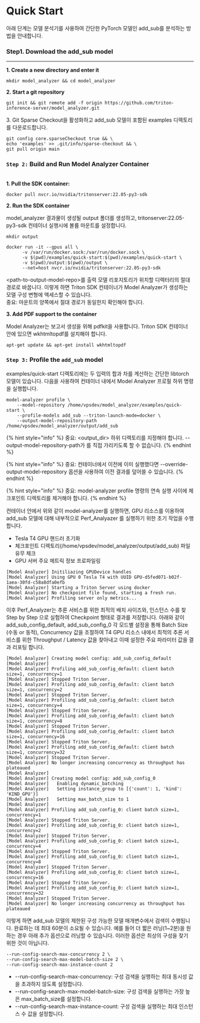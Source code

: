 # Quick Start

아래 단계는 모델 분석기를 사용하여 간단한 PyTorch 모델인 add\_sub를 분석하는 방법을 안내합니다.

### Step1. Download the add\_sub model

****

**1. Create a new directory and enter it**

```
mkdir model_analyzer && cd model_analyzer
```

**2. Start a git repository**

```
git init && git remote add -f origin https://github.com/triton-inference-server/model_analyzer.git
```

3\. Git Sparse Checkout을 활성화하고 add\_sub 모델이 포함된 examples 디렉토리를 다운로드합니다.

```
git config core.sparseCheckout true && \
echo 'examples' >> .git/info/sparse-checkout && \
git pull origin main
```

### `Step 2:` Build and Run Model Analyzer Container

\
**1. Pull the SDK container:**

```
docker pull nvcr.io/nvidia/tritonserver:22.05-py3-sdk
```

**2. Run the SDK container**

model\_analyzer 결과물이 생성될 output 폴더를 생성하고, tritonserver:22.05-py3-sdk 컨테이너 실행시에 볼륨 마운트를 설정합니다.

```
mkdir output
```

```
docker run -it --gpus all \
      -v /var/run/docker.sock:/var/run/docker.sock \
      -v $(pwd)/examples/quick-start:$(pwd)/examples/quick-start \
      -v $(pwd)/output:$(pwd)/output \
      --net=host nvcr.io/nvidia/tritonserver:22.05-py3-sdk
```

\<path-to-output-model-repo>를 출력 모델 리포지토리가 위치할 디렉터리의 절대 경로로 바꿉니다. 이렇게 하면 Triton SDK 컨테이너가 Model Analyzer가 생성하는 모델 구성 변형에 액세스할 수 있습니다.\
중요: 마운트의 양쪽에서 절대 경로가 동일한지 확인해야 합니다.



**3. Add PDF support to the container**

Model Analyzer는 보고서 생성을 위해 pdfkit을 사용합니다. Triton SDK 컨테이너 안에 있으면 wkhtmltopdf를 설치해야 합니다.

```
apt-get update && apt-get install wkhtmltopdf
```

### `Step 3:` Profile the `add_sub` model

examples/quick-start 디렉토리에는 두 입력의 합과 차를 계산하는 간단한 libtorch 모델이 있습니다. 다음을 사용하여 컨테이너 내에서 Model Analyzer 프로필 하위 명령을 실행합니다.

```
model-analyzer profile \
    --model-repository /home/vpsdev/model_analyzer/examples/quick-start \
    --profile-models add_sub --triton-launch-mode=docker \
    --output-model-repository-path /home/vpsdev/model_analyzer/output/add_sub
```

{% hint style="info" %}
중요: \<output\_dir> 하위 디렉토리를 지정해야 합니다. --output-model-repository-path가 를 직접 가리키도록 할 수 없습니다.
{% endhint %}

{% hint style="info" %}
중요: 컨테이너에서 이전에 이미 실행했다면 --override-output-model-repository 옵션을 사용하여 이전 결과를 덮어쓸 수 있습니다.
{% endhint %}

{% hint style="info" %}
중요: model-analyzer profile 명령의 연속 실행 사이에 체크포인트 디렉토리를 제거해야 합니다.
{% endhint %}

컨테이너 안에서 위와 같이 model-analyzer를 실행하면, GPU 리소스를 이용하여 add\_sub 모델에 대해 내부적으로 Perf\_Analyazer 를 실행하기 위한 초기 작업을 수행합니다.

* Tesla T4 GPU 핸드러 초기화
* 체크포인트 디렉토리(/home/vpsdev/model\_analyzer/output/add\_sub) 파일 유무 체크
* GPU 서버 주요 메트릭 정보 프로파일링

```
[Model Analyzer] Initiliazing GPUDevice handles
[Model Analyzer] Using GPU 0 Tesla T4 with UUID GPU-d5fed071-b02f-1aea-30fd-c58a8dfa0efb
[Model Analyzer] Starting a Triton Server using docker
[Model Analyzer] No checkpoint file found, starting a fresh run.
[Model Analyzer] Profiling server only metrics...
```

이후 Perf\_Analyzer는 추론 서비스를 위한 최적의 배치 사이즈와, 인스턴스 수를 찾 Step by Step 으로 실험하여 Checkpoint  형태로 결과를 저장합니다. 아래와 같이 add\_sub\_config\_default, add\_sub\_config\_0 각 모드별 설정을 통해 Batch Size (수동 or 동적), Concurrency 값을 조절하여 T4 GPU 리소스 내에서 최적의 추론 서비스를 위한 Throughput / Latency 값을 찾아내고 이때 설정한 주요 파라미터 값을 결과 리포팅 합니다.

```
[Model Analyzer] Creating model config: add_sub_config_default
[Model Analyzer]
[Model Analyzer] Profiling add_sub_config_default: client batch size=1, concurrency=1
[Model Analyzer] Stopped Triton Server.
[Model Analyzer] Profiling add_sub_config_default: client batch size=1, concurrency=2
[Model Analyzer] Stopped Triton Server.
[Model Analyzer] Profiling add_sub_config_default: client batch size=1, concurrency=4
[Model Analyzer] Stopped Triton Server.
[Model Analyzer] Profiling add_sub_config_default: client batch size=1, concurrency=8
[Model Analyzer] Stopped Triton Server.
[Model Analyzer] Profiling add_sub_config_default: client batch size=1, concurrency=16
[Model Analyzer] Stopped Triton Server.
[Model Analyzer] Profiling add_sub_config_default: client batch size=1, concurrency=32
[Model Analyzer] Stopped Triton Server.
[Model Analyzer] No longer increasing concurrency as throughput has plateaued
[Model Analyzer]
[Model Analyzer] Creating model config: add_sub_config_0
[Model Analyzer]   Enabling dynamic_batching
[Model Analyzer]   Setting instance_group to [{'count': 1, 'kind': 'KIND_GPU'}]
[Model Analyzer]   Setting max_batch_size to 1
[Model Analyzer]
[Model Analyzer] Profiling add_sub_config_0: client batch size=1, concurrency=1
[Model Analyzer] Stopped Triton Server.
[Model Analyzer] Profiling add_sub_config_0: client batch size=1, concurrency=2
[Model Analyzer] Stopped Triton Server.
[Model Analyzer] Profiling add_sub_config_0: client batch size=1, concurrency=4
[Model Analyzer] Stopped Triton Server.
[Model Analyzer] Profiling add_sub_config_0: client batch size=1, concurrency=8
[Model Analyzer] Stopped Triton Server.
[Model Analyzer] Profiling add_sub_config_0: client batch size=1, concurrency=16
[Model Analyzer] Stopped Triton Server.
[Model Analyzer] Profiling add_sub_config_0: client batch size=1, concurrency=32
[Model Analyzer] Stopped Triton Server.
[Model Analyzer] No longer increasing concurrency as throughput has plateaued
```

이렇게 하면 add\_sub 모델의 제한된 구성 가능한 모델 매개변수에서 검색이 수행됩니다. 완료하는 데 최대 60분이 소요될 수 있습니다. 예를 들어 더 짧은 러닝(1\~2분)을 원하는 경우 아래 추가 옵션으로 러닝할 수 있습니다. 이러한 옵션은 최상의 구성을 찾기 위한 것이 아닙니다.

```
--run-config-search-max-concurrency 2 \
--run-config-search-max-model-batch-size 2 \
--run-config-search-max-instance-count 2
```

* \--run-config-search-max-concurrency: 구성 검색을 실행하는 최대 동시성 값을 초과하지 않도록 설정합니다.
* \--run-config-search-max-model-batch-size: 구성 검색을 실행하는 가장 높은 max\_batch\_size를 설정합니다.
* \--run-config-search-max-instance-count: 구성 검색을 실행하는 최대 인스턴스 수 값을 설정합니다.
